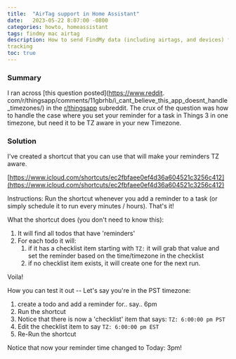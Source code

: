```yaml
---
title:  "AirTag support in Home Assistant"
date:   2023-05-22 8:07:00 -0800
categories: howto, homeassistant
tags: findmy mac airtag 
description: How to send FindMy data (including airtags, and devices) fleto Home Assistant for 
tracking
toc: true
---
```

### Summary
I ran across [this question posted](https://www.reddit.
com/r/thingsapp/comments/11gbrhb/i_cant_believe_this_app_doesnt_handle_timezones/)
in the [r/thingsapp](https://www.reddit.com/r/thingsapp/) subreddit.  The crux of the question 
was how to handle the case where you set your reminder for a task in Things 3 in one timezone, 
but need it to be TZ aware in your new Timezone.

### Solution

I've created a shortcut that you can use that will make your reminders TZ aware.

[https://www.icloud.com/shortcuts/ec2fbfaee0ef4d36a604521c3256c412](https://www.icloud.com/shortcuts/ec2fbfaee0ef4d36a604521c3256c412)

Instructions: Run the shortcut whenever you add a reminder to a task (or simply schedule it to run every <n> minutes / hours).  That's it!

What the shortcut does (you don't need to know this):

1. It will find all todos that have 'reminders'
2. For each todo it will:
   1. if it has a checklist item starting with `TZ:` it will grab that value and set the reminder based on the time/timezone in the checklist
   2. if no checklist item exists, it will create one for the next run.


Voila!

How you can test it out -- Let's say you're in the PST timezone:

1. create a todo and add a reminder for.. say.. 6pm
2. Run the shortcut
3. Notice that there is now a 'checklist' item that says: `TZ: 6:00:00 pm PST`
4. Edit the checklist item to say `TZ: 6:00:00 pm EST`
5. Re-Run the shortcut

Notice that now your reminder time changed to Today: 3pm!